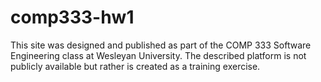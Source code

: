 # comp333-hw1
This site was designed and published as part of the COMP 333 Software Engineering class at Wesleyan University. The described platform is not publicly available but rather is created as a training exercise.

